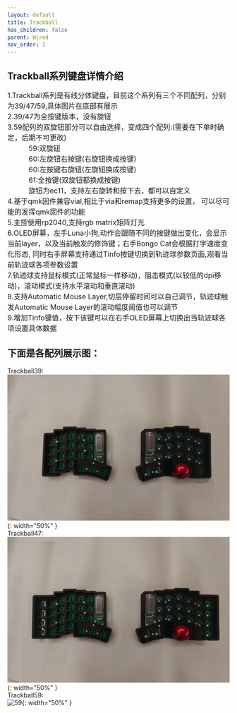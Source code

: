 ```yaml
---
layout: default
title: Trackball
has_children: false
parent: Wired
nav_order: 1
---
```

## Trackball系列键盘详情介绍
<div>
<font size=3>1.Trackball系列是有线分体键盘，目前这个系列有三个不同配列，分别为39/47/59,具体图片在底部有展示</font><br/>
<font size=3>2.39/47为全按键版本，没有旋钮</font><br/>
</div>
<font size=3>3.59配列的双旋钮部分可以自由选择，变成四个配列:(需要在下单时确定，后期不可更改)</font><br/>
<font size=3>&emsp;&emsp;&emsp;59:双旋钮</font><br/>
<font size=3>&emsp;&emsp;&emsp;60:左旋钮右按键(右旋钮换成按键)</font><br/>
<font size=3>&emsp;&emsp;&emsp;60:左按键右旋钮(左旋钮换成按键)</font><br/>
<font size=3>&emsp;&emsp;&emsp;61:全按键(双旋钮都换成按键)</font><br/>
<font size=3>&emsp;&emsp;&emsp;旋钮为ec11，支持左右旋转和按下去，都可以自定义</font><br/>
<font size=3>4.基于qmk固件兼容vial,相比于via和remap支持更多的设置，
  可以尽可能的发挥qmk固件的功能</font><br/>
<font size=3>5.主控使用rp2040,支持rgb matrix矩阵灯光</font><br/>
<font size=3>6.OLED屏幕，左手Luna小狗,动作会跟随不同的按键做出变化，会显示当前layer，以及当前触发的修饰键；右手Bongo Cat会根据打字速度变化形态,
同时右手屏幕支持通过Tinfo按键切换到轨迹球参数页面,观看当前轨迹球各项参数设置</font><br/>
<font size=3>7.轨迹球支持鼠标模式(正常鼠标一样移动)，阻击模式(以较低的dpi移动)，滚动模式(支持水平滚动和垂直滚动)</font><br/>
<font size=3>8.支持Automatic Mouse Layer,切层停留时间可以自己调节，轨迹球触发Automatic Mouse Layer的滚动幅度阈值也可以调节</font><br/>
<font size=3>9.增加Tinfo键值，按下该键可以在右手OLED屏幕上切换出当轨迹球各项设置具体数据</font><br/>

## 下面是各配列展示图：
Trackball39:<br/>
![39](/static/trackball/39.jpeg){: width="50%" }<br/>
Trackball47:<br/>
![47](/static/trackball/47.jpeg){: width="50%" }<br/>
Trackball59:<br/>
![59](/static/trackball/59.jpeg){: width="50%" }<br/>

